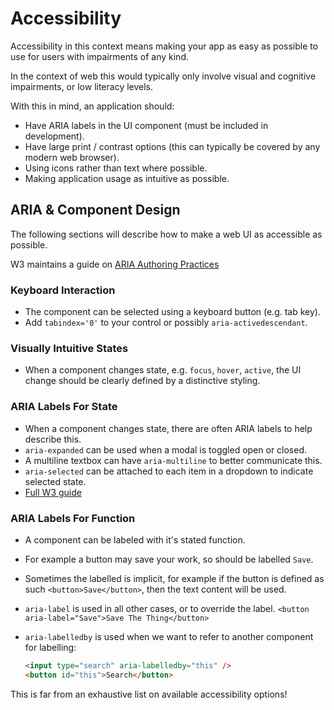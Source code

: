 # Accessibility

Accessibility in this context means making your app as easy as possible to
use for users with impairments of any kind.

In the context of web this would typically only involve visual and cognitive
impairments, or low literacy levels.

With this in mind, an application should:

- Have ARIA labels in the UI component (must be included in development).
- Have large print / contrast options (this can typically be covered by
  any modern web browser).
- Using icons rather than text where possible.
- Making application usage as intuitive as possible.

## ARIA & Component Design

The following sections will describe how to make a web UI as accessible
as possible.

W3 maintains a guide on
[ARIA Authoring Practices](https://www.w3.org/WAI/ARIA/apg/)

### Keyboard Interaction

- The component can be selected using a keyboard button (e.g. tab key).
- Add `tabindex='0'` to your control or possibly `aria-activedescendant`.

### Visually Intuitive States

- When a component changes state, e.g. `focus`, `hover`, `active`, the UI
  change should be clearly defined by a distinctive styling.

### ARIA Labels For State

- When a component changes state, there are often ARIA labels to help
  describe this.
- `aria-expanded` can be used when a modal is toggled open or closed.
- A multiline textbox can have `aria-multiline` to better communicate this.
- `aria-selected` can be attached to each item in a dropdown to indicate
  selected state.
- [Full W3 guide](https://www.w3.org/TR/wai-aria-1.1/)

### ARIA Labels For Function

- A component can be labeled with it's stated function.
- For example a button may save your work, so should be labelled `Save`.
- Sometimes the labelled is implicit, for example if the button is defined
  as such `<button>Save</button>`, then the text content will be used.
- `aria-label` is used in all other cases, or to override the label.
  `<button aria-label="Save">Save The Thing</button>`
- `aria-labelledby` is used when we want to refer to another component
  for labelling:

  ```html
  <input type="search" aria-labelledby="this" />
  <button id="this">Search</button>
  ```

This is far from an exhaustive list on available accessibility options!
